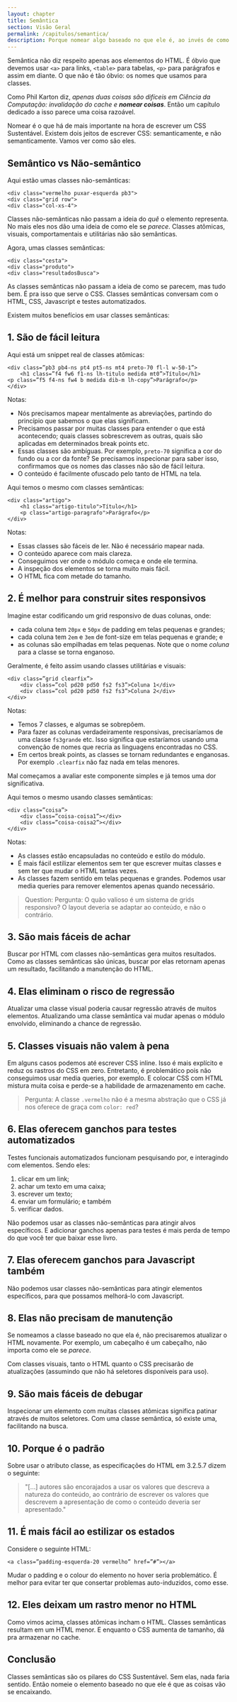 ```yaml
---
layout: chapter
title: Semântica
section: Visão Geral
permalink: /capitulos/semantica/
description: Porque nomear algo baseado no que ele é, ao invés de como é sua aparência e como é seu comportamento é a base de um CSS bem arquiteturado e sustentável.
---
```


Semântica não diz respeito apenas aos elementos do HTML. É óbvio que devemos usar `<a>` para links, `<table>` para tabelas, `<p>` para parágrafos e assim em diante. O que não é tão óbvio: os nomes que usamos para classes.

Como Phil Karton diz, *apenas duas coisas são difíceis em Ciência da Computação: invalidação do cache e **nomear coisas***. Então um capítulo dedicado a isso parece uma coisa razoável.

Nomear é o que há de mais importante na hora de escrever um CSS Sustentável. Existem dois jeitos de escrever CSS: semanticamente, e não semanticamente. Vamos ver como são eles.

## Semântico vs Não-semântico

Aqui estão umas classes não-semânticas:

	<div class="vermelho puxar-esquerda pb3">
	<div class="grid row">
	<div class="col-xs-4">

Classes não-semânticas não passam a ideia do *quê* o elemento representa. No mais eles nos dão uma ideia de como ele se *parece*. Classes atômicas, visuais, comportamentais e utilitárias não são semânticas.

Agora, umas classes semânticas:

	<div class="cesta">
	<div class="produto">
	<div class="resultadosBusca">

As classes semânticas não passam a ideia de como se parecem, mas tudo bem. É pra isso que serve o CSS. Classes semânticas conversam com o HTML, CSS, Javascript e testes automatizados.

Existem muitos benefícios em usar classes semânticas:

## 1. São de fácil leitura

Aqui está um snippet real de classes atômicas:

	<div class=”pb3 pb4-ns pt4 pt5-ns mt4 preto-70 fl-l w-50-1”>
		<h1 class=”f4 fw6 f1-ns lh-titulo medida mt0”>Título</h1>
	<p class=”f5 f4-ns fw4 b medida dib-m lh-copy”>Parágrafo</p>
	</div>

Notas:

- Nós precisamos mapear mentalmente as abreviações, partindo do princípio que sabemos o que elas significam.
- Precisamos passar por muitas classes para entender o que está acontecendo; quais classes sobrescrevem as outras, quais são aplicadas em determinados break points etc.
- Essas classes são ambíguas. Por exemplo, `preto-70` significa a cor do fundo ou a cor da fonte? Se precisamos inspecionar para saber isso, confirmamos que os nomes das classes não são de fácil leitura.
- O conteúdo é facilmente ofuscado pelo tanto de HTML na tela.

Aqui temos o mesmo com classes semânticas:

	<div class="artigo">
		<h1 class="artigo-titulo">Título</h1>
		<p class="artigo-paragrafo">Parágrafo</p>
	</div>

Notas:

- Essas classes são fáceis de ler. Não é necessário mapear nada.
- O conteúdo aparece com mais clareza.
- Conseguimos ver onde o módulo começa e onde ele termina.
- A inspeção dos elementos se torna muito mais fácil.
- O HTML fica com metade do tamanho.

## 2. É melhor para construir sites responsivos

Imagine estar codificando um grid responsivo de duas colunas, onde:

* cada coluna tem `20px` e `50px` de padding em telas pequenas e grandes;
* cada coluna tem `2em` e `3em` de font-size em telas pequenas e grande; e
* as colunas são empilhadas em telas pequenas. Note que o nome *coluna* para a classe se torna enganoso.

Geralmente, é feito assim usando classes utilitárias e visuais:

	<div class=”grid clearfix”>
		<div class=”col pd20 pd50 fs2 fs3”>Coluna 1</div>
		<div class=”col pd20 pd50 fs2 fs3”>Coluna 2</div>
	</div>

Notas:

- Temos 7 classes, e algumas se sobrepõem.
- Para fazer as colunas verdadeiramente responsivas, precisaríamos de uma classe `fs3grande` etc. Isso significa que estaríamos usando uma convenção de nomes que recria as linguagens encontradas no CSS.
- Em certos break points, as classes se tornam redundantes e enganosas. Por exemplo `.clearfix` não faz nada em telas menores.

Mal começamos a avaliar este componente simples e já temos uma dor significativa.

Aqui temos o mesmo usando classes semânticas:

	<div class=”coisa”>
		<div class=”coisa-coisa1”></div>
		<div class=”coisa-coisa2”></div>
	</div>

Notas:

- As classes estão encapsuladas no conteúdo e estilo do módulo.
- É mais fácil estilizar elementos sem ter que escrever muitas classes e sem ter que mudar o HTML tantas vezes.
- As classes fazem sentido em telas pequenas e grandes.
Podemos usar media queries para remover elementos apenas quando necessário.

> Question: Pergunta: O quão valioso é um sistema de grids responsivo? O layout deveria se adaptar ao conteúdo, e não o contrário.

## 3. São mais fáceis de achar

Buscar por HTML com classes não-semânticas gera muitos resultados. Como as classes semânticas são únicas, buscar por elas retornam apenas um resultado, facilitando a manutenção do HTML.

## 4. Elas eliminam o risco de regressão

Atualizar uma classe visual poderia causar regressão através de muitos elementos. Atualizando uma classe semântica vai mudar apenas o módulo envolvido, eliminando a chance de regressão.

## 5. Classes visuais não valem à pena

Em alguns casos podemos até escrever CSS inline. Isso é mais explícito e reduz os rastros do CSS em zero. Entretanto, é problemático pois não conseguimos usar media queries, por exemplo. E colocar CSS com HTML mistura muita coisa e perde-se a habilidade de armazenamento em cache.

> Pergunta: A classe `.vermelho` não é a mesma abstração que o CSS já nos oferece de graça com `color: red`?

## 6. Elas oferecem ganchos para testes automatizados

Testes funcionais automatizados funcionam pesquisando por, e interagindo com elementos. Sendo eles:

1. clicar em um link;
2. achar um texto em uma caixa;
3. escrever um texto;
4. enviar um formulário; e também
6. verificar dados.

Não podemos usar as classes não-semânticas para atingir alvos específicos. E adicionar ganchos apenas para testes é mais perda de tempo do que você ter que baixar esse livro.

## 7. Elas oferecem ganchos para Javascript também

Não podemos usar classes não-semânticas para atingir elementos específicos, para que possamos melhorá-lo com Javascript.

## 8. Elas não precisam de manutenção

Se nomeamos a classe baseado no que ela é, não precisaremos atualizar o HTML novamente. Por exemplo, um cabeçalho é um cabeçalho, não importa como ele se *parece*.

Com classes visuais, tanto o HTML quanto o CSS precisarão de atualizações (assumindo que não há seletores disponíveis para uso).

## 9. São mais fáceis de debugar

Inspecionar um elemento com muitas classes atômicas significa patinar através de muitos seletores. Com uma classe semântica, só existe uma, facilitando na busca.

## 10. Porque é o padrão

Sobre usar o atributo classe, as especificações do HTML em 3.2.5.7 dizem o seguinte:

> "[...] autores são encorajados a usar os valores que descreva a natureza do conteúdo, ao contrário de escrever os valores que descrevem a apresentação de como o conteúdo deveria ser apresentado."

## 11. É mais fácil ao estilizar os estados

Considere o seguinte HTML:

	<a class=”padding-esquerda-20 vermelho” href=”#”></a>

Mudar o padding e o colour do elemento no hover seria problemático. É melhor para evitar ter que consertar problemas auto-induzidos, como esse.

## 12. Eles deixam um rastro menor no HTML

Como vimos acima, classes atômicas incham o HTML. Classes semânticas resultam em um HTML menor. E enquanto o CSS aumenta de tamanho, dá pra armazenar no cache.

## Conclusão

Classes semânticas são os pilares do CSS Sustentável. Sem elas, nada faria sentido. Então nomeie o elemento baseado no que ele é que as coisas vão se encaixando.